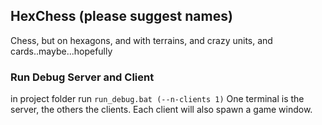 ## HexChess (please suggest names)
Chess, but on hexagons, and with terrains, and crazy units, and cards..maybe...hopefully

### Run Debug Server and Client
in project folder run
```run_debug.bat (--n-clients 1)```
One terminal is the server, the others the clients. Each client will also spawn a game window.
